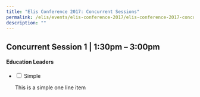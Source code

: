 ```yaml
---
title: "Elis Conference 2017: Concurrent Sessions"
permalink: /elis/events/elis-conference-2017/elis-conference-2017-concurrent-sessions/
description: ""
---
```

## Concurrent Session 1 | 1:30pm – 3:00pm


#### Education Leaders

<ul class="jekyllcodex_accordion">
  <li>
    <input id="accordion101" type="checkbox">
    <label for="accordion1">Simple</label>
    <div>
      <p>This is a simple one line item</p>
    </div>
	</li>  
</ul>